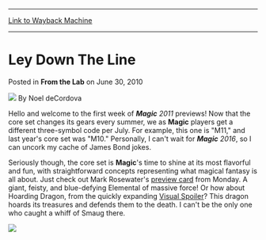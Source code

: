 
---
[Link to Wayback Machine](https://web.archive.org/web/20150118055750/http://magic.wizards.com/en/articles/archive/lab/ley-down-line-2010-06-30)

[_metadata_:author]:- "Noel deCordova"
[_metadata_:description]:- "Hello and welcome to the first week of Magic 2011 previews! Now that the core set changes its gears every summer, we as Magic players get a different three-symbol code per July. For example, this one is `M11,` and last year's core set was `M10.` Personally, I can't wait for Magic 2016, so I can uncork my cache of James Bond jokes."
[_metadata_:generator]:- "Drupal 7 (http://drupal.org)"
[_metadata_:node]:- "190366"
[_metadata_:publish_date]:- "2010-06-30"
[_metadata_:source]:- "div-main-content"
[_metadata_:title]:- "Ley Down The Line"
[_metadata_:wayback_capture_timestamp]:- "2015-01-18 05:57:50"
[_metadata_:wayback_raw_url]:- "https://web.archive.org/web/20150118055750id_/http://magic.wizards.com/en/articles/archive/lab/ley-down-line-2010-06-30"
[_metadata_:wayback_url]:- "http://magic.wizards.com/en/articles/archive/lab/ley-down-line-2010-06-30"
---


Ley Down The Line
=================



 Posted in **From the Lab**
 on June 30, 2010 






![](https://web.archive.org/web/20170709072651im_/http://magic.wizards.com/sites/all/themes/wiz_mtg/images/global/generic-avatar-150.png)
By Noel deCordova










Hello and welcome to the first week of ***Magic** 2011* previews! Now that the core set changes its gears every summer, we as **Magic** players get a different three-symbol code per July. For example, this one is "M11," and last year's core set was "M10." Personally, I can't wait for ***Magic** 2016*, so I can uncork my cache of James Bond jokes.

Seriously though, the core set is **Magic**'s time to shine at its most flavorful and fun, with straightforward concepts representing what magical fantasy is all about. Just check out Mark Rosewater's [preview card](http://archive.wizards.com/magic/magazine/Article.aspx?x=mtg/daily/mm/97) from Monday. A giant, feisty, and blue-defying Elemental of massive force! Or how about Hoarding Dragon, from the quickly expanding [Visual Spoiler](http://archive.wizards.com/magic/tcg/article.aspx?x=mtg/tcg/magic2011/spoiler)? This dragon hoards its treasures and defends them to the death. I can't be the only one who caught a whiff of Smaug there.

![](https://media.wizards.com/images/magic/daily/ftl/ftl97_cross.jpg)  
 




